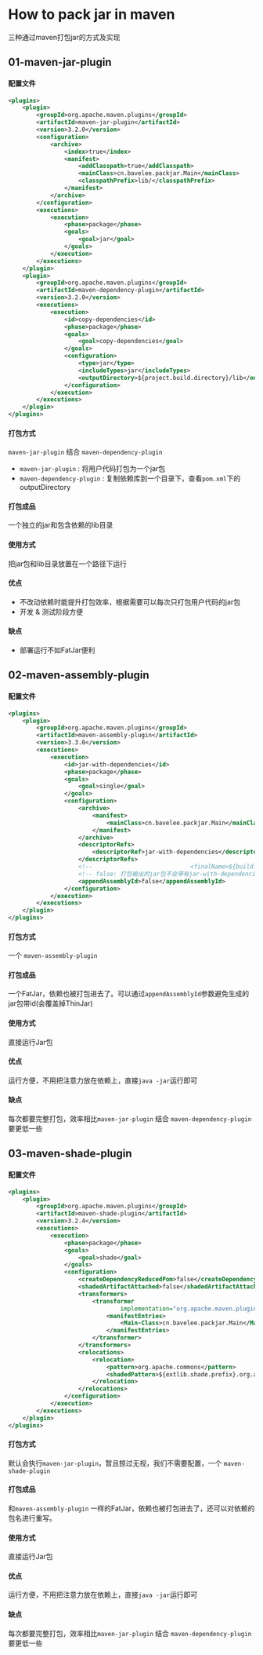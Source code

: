 # How to pack jar in maven
三种通过maven打包jar的方式及实现

## 01-maven-jar-plugin

#### 配置文件
```xml
<plugins>
    <plugin>
        <groupId>org.apache.maven.plugins</groupId>
        <artifactId>maven-jar-plugin</artifactId>
        <version>3.2.0</version>
        <configuration>
            <archive>
                <index>true</index>
                <manifest>
                    <addClasspath>true</addClasspath>
                    <mainClass>cn.bavelee.packjar.Main</mainClass>
                    <classpathPrefix>lib/</classpathPrefix>
                </manifest>
            </archive>
        </configuration>
        <executions>
            <execution>
                <phase>package</phase>
                <goals>
                    <goal>jar</goal>
                </goals>
            </execution>
        </executions>
    </plugin>
    <plugin>
        <groupId>org.apache.maven.plugins</groupId>
        <artifactId>maven-dependency-plugin</artifactId>
        <version>3.2.0</version>
        <executions>
            <execution>
                <id>copy-dependencies</id>
                <phase>package</phase>
                <goals>
                    <goal>copy-dependencies</goal>
                </goals>
                <configuration>
                    <type>jar</type>
                    <includeTypes>jar</includeTypes>
                    <outputDirectory>${project.build.directory}/lib</outputDirectory>
                </configuration>
            </execution>
        </executions>
    </plugin>
</plugins>
```
#### 打包方式 
`maven-jar-plugin` 结合 `maven-dependency-plugin`
- `maven-jar-plugin` : 将用户代码打包为一个jar包
- `maven-dependency-plugin` : 复制依赖库到一个目录下，查看`pom.xml`下的outputDirectory

#### 打包成品
一个独立的jar和包含依赖的lib目录

#### 使用方式
把jar包和lib目录放置在一个路径下运行

#### 优点
- 不改动依赖时能提升打包效率，根据需要可以每次只打包用户代码的jar包
- 开发 & 测试阶段方便

#### 缺点
- 部署运行不如FatJar便利


## 02-maven-assembly-plugin

#### 配置文件
```xml
<plugins>
    <plugin>
        <groupId>org.apache.maven.plugins</groupId>
        <artifactId>maven-assembly-plugin</artifactId>
        <version>3.3.0</version>
        <executions>
            <execution>
                <id>jar-with-dependencies</id>
                <phase>package</phase>
                <goals>
                    <goal>single</goal>
                </goals>
                <configuration>
                    <archive>
                        <manifest>
                            <mainClass>cn.bavelee.packjar.Main</mainClass>
                        </manifest>
                    </archive>
                    <descriptorRefs>
                        <descriptorRef>jar-with-dependencies</descriptorRef>
                    </descriptorRefs>
                    <!--                            <finalName>${build.finalName}</finalName>-->
                    <!-- false: 打包输出的jar包不会带有jar-with-dependencies后缀 -->
                    <appendAssemblyId>false</appendAssemblyId>
                </configuration>
            </execution>
        </executions>
    </plugin>
</plugins>
```

#### 打包方式
一个 `maven-assembly-plugin`

#### 打包成品
一个FatJar，依赖也被打包进去了。可以通过`appendAssemblyId`参数避免生成的jar包带id(会覆盖掉ThinJar)

#### 使用方式
直接运行Jar包

#### 优点
运行方便，不用把注意力放在依赖上，直接`java -jar`运行即可

#### 缺点
每次都要完整打包，效率相比`maven-jar-plugin` 结合 `maven-dependency-plugin`要更低一些

## 03-maven-shade-plugin

#### 配置文件
```xml
<plugins>
    <plugin>
        <groupId>org.apache.maven.plugins</groupId>
        <artifactId>maven-shade-plugin</artifactId>
        <version>3.2.4</version>
        <executions>
            <execution>
                <phase>package</phase>
                <goals>
                    <goal>shade</goal>
                </goals>
                <configuration>
                    <createDependencyReducedPom>false</createDependencyReducedPom>
                    <shadedArtifactAttached>false</shadedArtifactAttached>
                    <transformers>
                        <transformer
                                implementation="org.apache.maven.plugins.shade.resource.ManifestResourceTransformer">
                            <manifestEntries>
                                <Main-Class>cn.bavelee.packjar.Main</Main-Class>
                            </manifestEntries>
                        </transformer>
                    </transformers>
                    <relocations>
                        <relocation>
                            <pattern>org.apache.commons</pattern>
                            <shadedPattern>${extlib.shade.prefix}.org.apache.commons</shadedPattern>
                        </relocation>
                    </relocations>
                </configuration>
            </execution>
        </executions>
    </plugin>
</plugins>
```
#### 打包方式
默认会执行`maven-jar-plugin`，暂且掠过无视，我们不需要配置，一个 `maven-shade-plugin`

#### 打包成品
和`maven-assembly-plugin` 一样的FatJar，依赖也被打包进去了，还可以对依赖的包名进行重写。

#### 使用方式
直接运行Jar包

#### 优点
运行方便，不用把注意力放在依赖上，直接`java -jar`运行即可

#### 缺点
每次都要完整打包，效率相比`maven-jar-plugin` 结合 `maven-dependency-plugin`要更低一些

